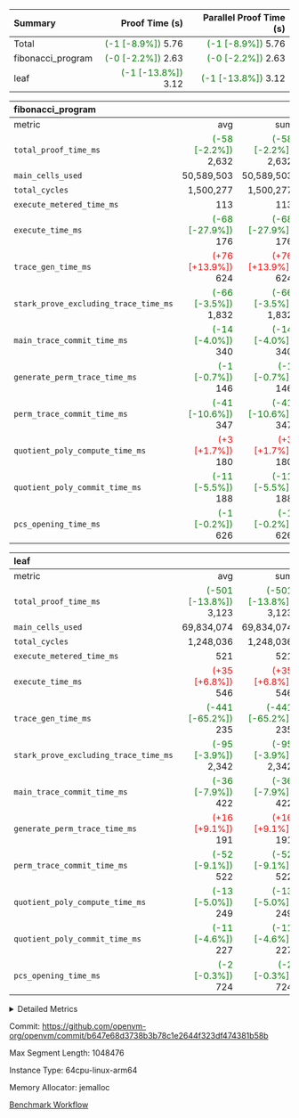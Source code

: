 | Summary | Proof Time (s) | Parallel Proof Time (s) |
|:---|---:|---:|
| Total | <span style='color: green'>(-1 [-8.9%])</span> 5.76 | <span style='color: green'>(-1 [-8.9%])</span> 5.76 |
| fibonacci_program | <span style='color: green'>(-0 [-2.2%])</span> 2.63 | <span style='color: green'>(-0 [-2.2%])</span> 2.63 |
| leaf | <span style='color: green'>(-1 [-13.8%])</span> 3.12 | <span style='color: green'>(-1 [-13.8%])</span> 3.12 |


| fibonacci_program |||||
|:---|---:|---:|---:|---:|
|metric|avg|sum|max|min|
| `total_proof_time_ms ` | <span style='color: green'>(-58 [-2.2%])</span> 2,632 | <span style='color: green'>(-58 [-2.2%])</span> 2,632 | <span style='color: green'>(-58 [-2.2%])</span> 2,632 | <span style='color: green'>(-58 [-2.2%])</span> 2,632 |
| `main_cells_used     ` |  50,589,503 |  50,589,503 |  50,589,503 |  50,589,503 |
| `total_cycles        ` |  1,500,277 |  1,500,277 |  1,500,277 |  1,500,277 |
| `execute_metered_time_ms` |  113 |  113 |  113 |  113 |
| `execute_time_ms     ` | <span style='color: green'>(-68 [-27.9%])</span> 176 | <span style='color: green'>(-68 [-27.9%])</span> 176 | <span style='color: green'>(-68 [-27.9%])</span> 176 | <span style='color: green'>(-68 [-27.9%])</span> 176 |
| `trace_gen_time_ms   ` | <span style='color: red'>(+76 [+13.9%])</span> 624 | <span style='color: red'>(+76 [+13.9%])</span> 624 | <span style='color: red'>(+76 [+13.9%])</span> 624 | <span style='color: red'>(+76 [+13.9%])</span> 624 |
| `stark_prove_excluding_trace_time_ms` | <span style='color: green'>(-66 [-3.5%])</span> 1,832 | <span style='color: green'>(-66 [-3.5%])</span> 1,832 | <span style='color: green'>(-66 [-3.5%])</span> 1,832 | <span style='color: green'>(-66 [-3.5%])</span> 1,832 |
| `main_trace_commit_time_ms` | <span style='color: green'>(-14 [-4.0%])</span> 340 | <span style='color: green'>(-14 [-4.0%])</span> 340 | <span style='color: green'>(-14 [-4.0%])</span> 340 | <span style='color: green'>(-14 [-4.0%])</span> 340 |
| `generate_perm_trace_time_ms` | <span style='color: green'>(-1 [-0.7%])</span> 146 | <span style='color: green'>(-1 [-0.7%])</span> 146 | <span style='color: green'>(-1 [-0.7%])</span> 146 | <span style='color: green'>(-1 [-0.7%])</span> 146 |
| `perm_trace_commit_time_ms` | <span style='color: green'>(-41 [-10.6%])</span> 347 | <span style='color: green'>(-41 [-10.6%])</span> 347 | <span style='color: green'>(-41 [-10.6%])</span> 347 | <span style='color: green'>(-41 [-10.6%])</span> 347 |
| `quotient_poly_compute_time_ms` | <span style='color: red'>(+3 [+1.7%])</span> 180 | <span style='color: red'>(+3 [+1.7%])</span> 180 | <span style='color: red'>(+3 [+1.7%])</span> 180 | <span style='color: red'>(+3 [+1.7%])</span> 180 |
| `quotient_poly_commit_time_ms` | <span style='color: green'>(-11 [-5.5%])</span> 188 | <span style='color: green'>(-11 [-5.5%])</span> 188 | <span style='color: green'>(-11 [-5.5%])</span> 188 | <span style='color: green'>(-11 [-5.5%])</span> 188 |
| `pcs_opening_time_ms ` | <span style='color: green'>(-1 [-0.2%])</span> 626 | <span style='color: green'>(-1 [-0.2%])</span> 626 | <span style='color: green'>(-1 [-0.2%])</span> 626 | <span style='color: green'>(-1 [-0.2%])</span> 626 |

| leaf |||||
|:---|---:|---:|---:|---:|
|metric|avg|sum|max|min|
| `total_proof_time_ms ` | <span style='color: green'>(-501 [-13.8%])</span> 3,123 | <span style='color: green'>(-501 [-13.8%])</span> 3,123 | <span style='color: green'>(-501 [-13.8%])</span> 3,123 | <span style='color: green'>(-501 [-13.8%])</span> 3,123 |
| `main_cells_used     ` |  69,834,074 |  69,834,074 |  69,834,074 |  69,834,074 |
| `total_cycles        ` |  1,248,036 |  1,248,036 |  1,248,036 |  1,248,036 |
| `execute_metered_time_ms` |  521 |  521 |  521 |  521 |
| `execute_time_ms     ` | <span style='color: red'>(+35 [+6.8%])</span> 546 | <span style='color: red'>(+35 [+6.8%])</span> 546 | <span style='color: red'>(+35 [+6.8%])</span> 546 | <span style='color: red'>(+35 [+6.8%])</span> 546 |
| `trace_gen_time_ms   ` | <span style='color: green'>(-441 [-65.2%])</span> 235 | <span style='color: green'>(-441 [-65.2%])</span> 235 | <span style='color: green'>(-441 [-65.2%])</span> 235 | <span style='color: green'>(-441 [-65.2%])</span> 235 |
| `stark_prove_excluding_trace_time_ms` | <span style='color: green'>(-95 [-3.9%])</span> 2,342 | <span style='color: green'>(-95 [-3.9%])</span> 2,342 | <span style='color: green'>(-95 [-3.9%])</span> 2,342 | <span style='color: green'>(-95 [-3.9%])</span> 2,342 |
| `main_trace_commit_time_ms` | <span style='color: green'>(-36 [-7.9%])</span> 422 | <span style='color: green'>(-36 [-7.9%])</span> 422 | <span style='color: green'>(-36 [-7.9%])</span> 422 | <span style='color: green'>(-36 [-7.9%])</span> 422 |
| `generate_perm_trace_time_ms` | <span style='color: red'>(+16 [+9.1%])</span> 191 | <span style='color: red'>(+16 [+9.1%])</span> 191 | <span style='color: red'>(+16 [+9.1%])</span> 191 | <span style='color: red'>(+16 [+9.1%])</span> 191 |
| `perm_trace_commit_time_ms` | <span style='color: green'>(-52 [-9.1%])</span> 522 | <span style='color: green'>(-52 [-9.1%])</span> 522 | <span style='color: green'>(-52 [-9.1%])</span> 522 | <span style='color: green'>(-52 [-9.1%])</span> 522 |
| `quotient_poly_compute_time_ms` | <span style='color: green'>(-13 [-5.0%])</span> 249 | <span style='color: green'>(-13 [-5.0%])</span> 249 | <span style='color: green'>(-13 [-5.0%])</span> 249 | <span style='color: green'>(-13 [-5.0%])</span> 249 |
| `quotient_poly_commit_time_ms` | <span style='color: green'>(-11 [-4.6%])</span> 227 | <span style='color: green'>(-11 [-4.6%])</span> 227 | <span style='color: green'>(-11 [-4.6%])</span> 227 | <span style='color: green'>(-11 [-4.6%])</span> 227 |
| `pcs_opening_time_ms ` | <span style='color: green'>(-2 [-0.3%])</span> 724 | <span style='color: green'>(-2 [-0.3%])</span> 724 | <span style='color: green'>(-2 [-0.3%])</span> 724 | <span style='color: green'>(-2 [-0.3%])</span> 724 |



<details>
<summary>Detailed Metrics</summary>

| group | num_segments | num_children | keygen_time_ms | fri.log_blowup | execute_metered_time_ms | commit_exe_time_ms |
| --- | --- | --- | --- | --- | --- | --- |
| fibonacci_program | 1 |  | 240 | 1 | 113 | 5 | 
| leaf |  | 1 |  | 1 |  |  | 

| group | air_name | quotient_deg | interactions | constraints |
| --- | --- | --- | --- | --- |
| fibonacci_program | AccessAdapterAir<16> | 2 | 5 | 12 | 
| fibonacci_program | AccessAdapterAir<2> | 2 | 5 | 12 | 
| fibonacci_program | AccessAdapterAir<32> | 2 | 5 | 12 | 
| fibonacci_program | AccessAdapterAir<4> | 2 | 5 | 12 | 
| fibonacci_program | AccessAdapterAir<8> | 2 | 5 | 12 | 
| fibonacci_program | BitwiseOperationLookupAir<8> | 2 | 2 | 4 | 
| fibonacci_program | MemoryMerkleAir<8> | 2 | 4 | 39 | 
| fibonacci_program | PersistentBoundaryAir<8> | 2 | 3 | 7 | 
| fibonacci_program | PhantomAir | 2 | 3 | 5 | 
| fibonacci_program | Poseidon2PeripheryAir<BabyBearParameters>, 1> | 2 | 1 | 286 | 
| fibonacci_program | ProgramAir | 1 | 1 | 4 | 
| fibonacci_program | RangeTupleCheckerAir<2> | 1 | 1 | 4 | 
| fibonacci_program | Rv32HintStoreAir | 2 | 18 | 28 | 
| fibonacci_program | VariableRangeCheckerAir | 1 | 1 | 4 | 
| fibonacci_program | VmAirWrapper<Rv32BaseAluAdapterAir, BaseAluCoreAir<4, 8> | 2 | 20 | 37 | 
| fibonacci_program | VmAirWrapper<Rv32BaseAluAdapterAir, LessThanCoreAir<4, 8> | 2 | 18 | 40 | 
| fibonacci_program | VmAirWrapper<Rv32BaseAluAdapterAir, ShiftCoreAir<4, 8> | 2 | 24 | 91 | 
| fibonacci_program | VmAirWrapper<Rv32BranchAdapterAir, BranchEqualCoreAir<4> | 2 | 11 | 20 | 
| fibonacci_program | VmAirWrapper<Rv32BranchAdapterAir, BranchLessThanCoreAir<4, 8> | 2 | 13 | 35 | 
| fibonacci_program | VmAirWrapper<Rv32CondRdWriteAdapterAir, Rv32JalLuiCoreAir> | 2 | 10 | 18 | 
| fibonacci_program | VmAirWrapper<Rv32JalrAdapterAir, Rv32JalrCoreAir> | 2 | 16 | 20 | 
| fibonacci_program | VmAirWrapper<Rv32LoadStoreAdapterAir, LoadSignExtendCoreAir<4, 8> | 2 | 18 | 33 | 
| fibonacci_program | VmAirWrapper<Rv32LoadStoreAdapterAir, LoadStoreCoreAir<4> | 2 | 17 | 40 | 
| fibonacci_program | VmAirWrapper<Rv32MultAdapterAir, DivRemCoreAir<4, 8> | 2 | 25 | 84 | 
| fibonacci_program | VmAirWrapper<Rv32MultAdapterAir, MulHCoreAir<4, 8> | 2 | 24 | 31 | 
| fibonacci_program | VmAirWrapper<Rv32MultAdapterAir, MultiplicationCoreAir<4, 8> | 2 | 19 | 19 | 
| fibonacci_program | VmAirWrapper<Rv32RdWriteAdapterAir, Rv32AuipcCoreAir> | 2 | 12 | 14 | 
| fibonacci_program | VmConnectorAir | 2 | 5 | 11 | 
| leaf | AccessAdapterAir<2> | 2 | 5 | 12 | 
| leaf | AccessAdapterAir<4> | 2 | 5 | 12 | 
| leaf | AccessAdapterAir<8> | 2 | 5 | 12 | 
| leaf | FriReducedOpeningAir | 2 | 39 | 71 | 
| leaf | JalRangeCheckAir | 2 | 9 | 14 | 
| leaf | NativePoseidon2Air<BabyBearParameters>, 1> | 2 | 136 | 572 | 
| leaf | PhantomAir | 2 | 3 | 5 | 
| leaf | ProgramAir | 1 | 1 | 4 | 
| leaf | VariableRangeCheckerAir | 1 | 1 | 4 | 
| leaf | VmAirWrapper<AluNativeAdapterAir, FieldArithmeticCoreAir> | 2 | 15 | 27 | 
| leaf | VmAirWrapper<BranchNativeAdapterAir, BranchEqualCoreAir<1> | 2 | 11 | 25 | 
| leaf | VmAirWrapper<NativeAdapterAir<2, 0>, PublicValuesCoreAir> | 2 | 11 | 30 | 
| leaf | VmAirWrapper<NativeLoadStoreAdapterAir<1>, NativeLoadStoreCoreAir<1> | 2 | 15 | 20 | 
| leaf | VmAirWrapper<NativeLoadStoreAdapterAir<4>, NativeLoadStoreCoreAir<4> | 2 | 15 | 20 | 
| leaf | VmAirWrapper<NativeVectorizedAdapterAir<4>, FieldExtensionCoreAir> | 2 | 15 | 27 | 
| leaf | VmConnectorAir | 2 | 5 | 11 | 
| leaf | VolatileBoundaryAir | 2 | 7 | 19 | 

| group | air_name | idx | rows | prep_cols | perm_cols | main_cols | cells |
| --- | --- | --- | --- | --- | --- | --- | --- |
| leaf | AccessAdapterAir<2> | 0 | 262,144 |  | 16 | 11 | 7,077,888 | 
| leaf | AccessAdapterAir<4> | 0 | 131,072 |  | 16 | 13 | 3,801,088 | 
| leaf | AccessAdapterAir<8> | 0 | 4,096 |  | 16 | 17 | 135,168 | 
| leaf | FriReducedOpeningAir | 0 | 524,288 |  | 84 | 27 | 58,195,968 | 
| leaf | JalRangeCheckAir | 0 | 65,536 |  | 28 | 12 | 2,621,440 | 
| leaf | NativePoseidon2Air<BabyBearParameters>, 1> | 0 | 65,536 |  | 312 | 398 | 46,530,560 | 
| leaf | PhantomAir | 0 | 32,768 |  | 12 | 6 | 589,824 | 
| leaf | ProgramAir | 0 | 131,072 |  | 8 | 10 | 2,359,296 | 
| leaf | VariableRangeCheckerAir | 0 | 262,144 | 2 | 8 | 1 | 2,359,296 | 
| leaf | VmAirWrapper<AluNativeAdapterAir, FieldArithmeticCoreAir> | 0 | 1,048,576 |  | 36 | 29 | 68,157,440 | 
| leaf | VmAirWrapper<BranchNativeAdapterAir, BranchEqualCoreAir<1> | 0 | 131,072 |  | 28 | 23 | 6,684,672 | 
| leaf | VmAirWrapper<NativeAdapterAir<2, 0>, PublicValuesCoreAir> | 0 | 64 |  | 28 | 27 | 3,520 | 
| leaf | VmAirWrapper<NativeLoadStoreAdapterAir<1>, NativeLoadStoreCoreAir<1> | 0 | 524,288 |  | 40 | 21 | 31,981,568 | 
| leaf | VmAirWrapper<NativeLoadStoreAdapterAir<4>, NativeLoadStoreCoreAir<4> | 0 | 131,072 |  | 40 | 27 | 8,781,824 | 
| leaf | VmAirWrapper<NativeVectorizedAdapterAir<4>, FieldExtensionCoreAir> | 0 | 131,072 |  | 36 | 38 | 9,699,328 | 
| leaf | VmConnectorAir | 0 | 2 | 1 | 16 | 5 | 42 | 
| leaf | VolatileBoundaryAir | 0 | 131,072 |  | 20 | 12 | 4,194,304 | 

| group | air_name | segment | rows | prep_cols | perm_cols | main_cols | cells |
| --- | --- | --- | --- | --- | --- | --- | --- |
| fibonacci_program | AccessAdapterAir<8> | 0 | 128 |  | 16 | 17 | 4,224 | 
| fibonacci_program | BitwiseOperationLookupAir<8> | 0 | 65,536 | 3 | 8 | 2 | 655,360 | 
| fibonacci_program | MemoryMerkleAir<8> | 0 | 512 |  | 16 | 32 | 24,576 | 
| fibonacci_program | PersistentBoundaryAir<8> | 0 | 128 |  | 12 | 20 | 4,096 | 
| fibonacci_program | PhantomAir | 0 | 1 |  | 12 | 6 | 18 | 
| fibonacci_program | Poseidon2PeripheryAir<BabyBearParameters>, 1> | 0 | 256 |  | 8 | 300 | 78,848 | 
| fibonacci_program | ProgramAir | 0 | 8,192 |  | 8 | 10 | 147,456 | 
| fibonacci_program | RangeTupleCheckerAir<2> | 0 | 524,288 | 2 | 8 | 1 | 4,718,592 | 
| fibonacci_program | Rv32HintStoreAir | 0 | 4 |  | 44 | 32 | 304 | 
| fibonacci_program | VariableRangeCheckerAir | 0 | 262,144 | 2 | 8 | 1 | 2,359,296 | 
| fibonacci_program | VmAirWrapper<Rv32BaseAluAdapterAir, BaseAluCoreAir<4, 8> | 0 | 1,048,576 |  | 52 | 36 | 92,274,688 | 
| fibonacci_program | VmAirWrapper<Rv32BaseAluAdapterAir, LessThanCoreAir<4, 8> | 0 | 524,288 |  | 40 | 37 | 40,370,176 | 
| fibonacci_program | VmAirWrapper<Rv32BranchAdapterAir, BranchEqualCoreAir<4> | 0 | 262,144 |  | 28 | 26 | 14,155,776 | 
| fibonacci_program | VmAirWrapper<Rv32BranchAdapterAir, BranchLessThanCoreAir<4, 8> | 0 | 8 |  | 32 | 32 | 512 | 
| fibonacci_program | VmAirWrapper<Rv32CondRdWriteAdapterAir, Rv32JalLuiCoreAir> | 0 | 131,072 |  | 28 | 18 | 6,029,312 | 
| fibonacci_program | VmAirWrapper<Rv32JalrAdapterAir, Rv32JalrCoreAir> | 0 | 32 |  | 36 | 28 | 2,048 | 
| fibonacci_program | VmAirWrapper<Rv32LoadStoreAdapterAir, LoadStoreCoreAir<4> | 0 | 128 |  | 52 | 41 | 11,904 | 
| fibonacci_program | VmAirWrapper<Rv32RdWriteAdapterAir, Rv32AuipcCoreAir> | 0 | 16 |  | 28 | 20 | 768 | 
| fibonacci_program | VmConnectorAir | 0 | 2 | 1 | 16 | 5 | 42 | 

| group | idx | trace_gen_time_ms | total_proof_time_ms | total_cycles | total_cells | stark_prove_excluding_trace_time_ms | quotient_poly_compute_time_ms | quotient_poly_commit_time_ms | perm_trace_commit_time_ms | pcs_opening_time_ms | main_trace_commit_time_ms | main_cells_used | generate_perm_trace_time_ms | execute_time_ms | execute_metered_time_ms |
| --- | --- | --- | --- | --- | --- | --- | --- | --- | --- | --- | --- | --- | --- | --- | --- |
| leaf | 0 | 235 | 3,123 | 1,248,036 | 253,173,226 | 2,342 | 249 | 227 | 522 | 724 | 422 | 69,834,074 | 191 | 546 | 521 | 

| group | idx | trace_height_constraint | weighted_sum | threshold |
| --- | --- | --- | --- | --- |
| leaf | 0 | 0 | 5,439,620 | 2,013,265,921 | 
| leaf | 0 | 1 | 26,751,232 | 2,013,265,921 | 
| leaf | 0 | 2 | 2,719,810 | 2,013,265,921 | 
| leaf | 0 | 3 | 26,878,212 | 2,013,265,921 | 
| leaf | 0 | 4 | 131,072 | 2,013,265,921 | 
| leaf | 0 | 5 | 62,313,162 | 2,013,265,921 | 

| group | segment | trace_gen_time_ms | total_proof_time_ms | total_cycles | total_cells | stark_prove_excluding_trace_time_ms | quotient_poly_compute_time_ms | quotient_poly_commit_time_ms | perm_trace_commit_time_ms | pcs_opening_time_ms | main_trace_commit_time_ms | main_cells_used | generate_perm_trace_time_ms | execute_time_ms |
| --- | --- | --- | --- | --- | --- | --- | --- | --- | --- | --- | --- | --- | --- | --- |
| fibonacci_program | 0 | 624 | 2,632 | 1,500,277 | 160,837,996 | 1,832 | 180 | 188 | 347 | 626 | 340 | 50,589,503 | 146 | 176 | 

| group | segment | trace_height_constraint | weighted_sum | threshold |
| --- | --- | --- | --- | --- |
| fibonacci_program | 0 | 0 | 3,932,542 | 2,013,265,921 | 
| fibonacci_program | 0 | 1 | 10,749,400 | 2,013,265,921 | 
| fibonacci_program | 0 | 2 | 1,966,271 | 2,013,265,921 | 
| fibonacci_program | 0 | 3 | 10,749,532 | 2,013,265,921 | 
| fibonacci_program | 0 | 4 | 1,664 | 2,013,265,921 | 
| fibonacci_program | 0 | 5 | 640 | 2,013,265,921 | 
| fibonacci_program | 0 | 6 | 7,209,100 | 2,013,265,921 | 
| fibonacci_program | 0 | 7 |  | 2,013,265,921 | 
| fibonacci_program | 0 | 8 | 35,535,101 | 2,013,265,921 | 

</details>


Commit: https://github.com/openvm-org/openvm/commit/b647e68d3738b3b78c1e2644f323df474381b58b

Max Segment Length: 1048476

Instance Type: 64cpu-linux-arm64

Memory Allocator: jemalloc

[Benchmark Workflow](https://github.com/openvm-org/openvm/actions/runs/15742547504)
